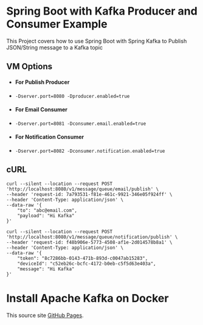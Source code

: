 # Spring Boot with Kafka Producer and Consumer Example
This Project covers how to use Spring Boot with Spring Kafka to Publish JSON/String message to a Kafka topic
## VM Options
- #### For Publish Producer
- `-Dserver.port=8080 -Dproducer.enabled=true`
- #### For Email Consumer
- `-Dserver.port=8081 -Dconsumer.email.enabled=true`
- #### For Notification Consumer
- `-Dserver.port=8082 -Dconsumer.notification.enabled=true`

## cURL
```shell
curl --silent --location --request POST 'http://localhost:8080/v1/message/queue/email/publish' \
--header 'request-id: 7a793531-f81e-461c-9921-346e05f924ff' \
--header 'Content-Type: application/json' \
--data-raw '{
    "to": "abc@email.com",
    "payload": "Hi Kafka"
}'
```

```shell
curl --silent --location --request POST 'http://localhost:8080/v1/message/queue/notification/publish' \
--header 'request-id: f48b906e-5773-4508-af1e-2d014578b8a1' \
--header 'Content-Type: application/json' \
--data-raw '{
    "token": "8c7286bb-0143-471b-893d-c0047ab15283",
    "deviceId": "c52eb26c-bcfc-4172-b0eb-c5f5d63e403a",
    "message": "Hi Kafka"
}'
```
# Install Apache Kafka on Docker
This source site [GitHub Pages](https://github.com/wurstmeister/kafka-docker).